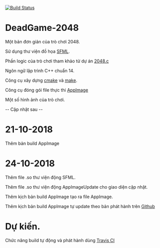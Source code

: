 [![Build Status](https://travis-ci.org/TKNgu/DeadGame-2048.svg?branch=master)](https://travis-ci.org/TKNgu/DeadGame-2048)

# DeadGame-2048
Một bản đơn giản của trò chơi 2048.

Sử dụng thư viện đồ họa [SFML](https://github.com/SFML/SFML).

Phần logic của trò chơi tham khảo từ dự án [2048.c](https://github.com/mevdschee/2048.c)

Ngôn ngữ lập trình C++ chuẩn 14.

Công cụ xây dựng [cmake](https://cmake.org/) và [make](https://www.gnu.org/software/make/).

Công cụ đóng gói file thực thi [AppImage](https://appimage.org/)

Một số hình ảnh của trò chơi.

-- Cập nhật sau --

# 21-10-2018
Thêm bản build AppImage

# 24-10-2018
Thêm file .so thư viện động SFML.

Thêm file .so thư viện động AppImageUpdate cho giao diện cập nhật.

Thêm kịch bản build AppImage tạo ra file AppImage.

Thêm kịch bản build AppImage tự update theo bản phát hành trên 
[Github](https://help.github.com/articles/creating-releases/)

# Dự kiến.
Chức năng build tự động và phát hành dùng [Travis CI](https://github.com/marketplace/travis-ci)